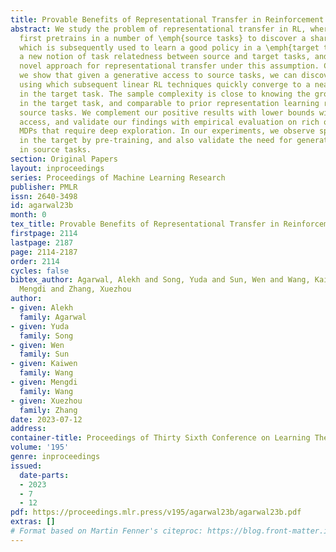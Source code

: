 ```yaml
---
title: Provable Benefits of Representational Transfer in Reinforcement Learning
abstract: We study the problem of representational transfer in RL, where an agent
  first pretrains in a number of \emph{source tasks} to discover a shared representation,
  which is subsequently used to learn a good policy in a \emph{target task}. We propose
  a new notion of task relatedness between source and target tasks, and develop a
  novel approach for representational transfer under this assumption. Concretely,
  we show that given a generative access to source tasks, we can discover a representation,
  using which subsequent linear RL techniques quickly converge to a near-optimal policy
  in the target task. The sample complexity is close to knowing the ground truth features
  in the target task, and comparable to prior representation learning results in the
  source tasks. We complement our positive results with lower bounds without generative
  access, and validate our findings with empirical evaluation on rich observation
  MDPs that require deep exploration. In our experiments, we observe speed up in learning
  in the target by pre-training, and also validate the need for generative access
  in source tasks.
section: Original Papers
layout: inproceedings
series: Proceedings of Machine Learning Research
publisher: PMLR
issn: 2640-3498
id: agarwal23b
month: 0
tex_title: Provable Benefits of Representational Transfer in Reinforcement Learning
firstpage: 2114
lastpage: 2187
page: 2114-2187
order: 2114
cycles: false
bibtex_author: Agarwal, Alekh and Song, Yuda and Sun, Wen and Wang, Kaiwen and Wang,
  Mengdi and Zhang, Xuezhou
author:
- given: Alekh
  family: Agarwal
- given: Yuda
  family: Song
- given: Wen
  family: Sun
- given: Kaiwen
  family: Wang
- given: Mengdi
  family: Wang
- given: Xuezhou
  family: Zhang
date: 2023-07-12
address: 
container-title: Proceedings of Thirty Sixth Conference on Learning Theory
volume: '195'
genre: inproceedings
issued:
  date-parts:
  - 2023
  - 7
  - 12
pdf: https://proceedings.mlr.press/v195/agarwal23b/agarwal23b.pdf
extras: []
# Format based on Martin Fenner's citeproc: https://blog.front-matter.io/posts/citeproc-yaml-for-bibliographies/
---
```

